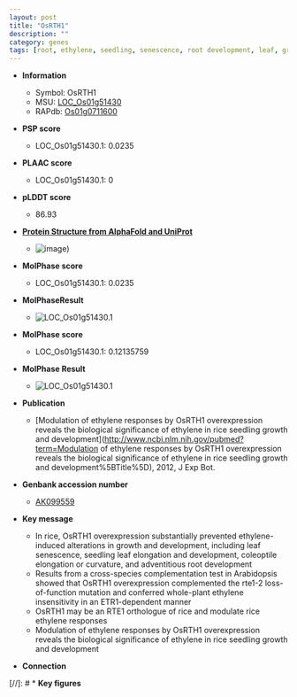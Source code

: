 ```yaml
---
layout: post
title: "OsRTH1"
description: ""
category: genes
tags: [root, ethylene, seedling, senescence, root development, leaf, growth, adventitious root]
---
```


* **Information**  
    + Symbol: OsRTH1  
    + MSU: [LOC_Os01g51430](http://rice.plantbiology.msu.edu/cgi-bin/ORF_infopage.cgi?orf=LOC_Os01g51430)  
    + RAPdb: [Os01g0711600](http://rapdb.dna.affrc.go.jp/viewer/gbrowse_details/irgsp1?name=Os01g0711600)  

* **PSP score**  
    + LOC_Os01g51430.1: 0.0235 

* **PLAAC score**  
    + LOC_Os01g51430.1: 0 

* **pLDDT score**
    + 86.93

* **[Protein Structure from AlphaFold and UniProt](https://www.uniprot.org/uniprotkb/Q9ASD3/entry#structure)**
    + ![image](https://ricepsp.github.io/images/Q9/AF-Q9ASD3-F1.png))

* **MolPhase score**
    + LOC_Os01g51430.1: 0.0235

* **MolPhaseResult**
    + ![LOC_Os01g51430.1](https://ricepsp.github.io/pictures/LOC_Os01g/LOC_Os01g51430.1.png)

* **MolPhase score**
    + LOC_Os01g51430.1: 0.12135759

* **MolPhase Result**
    + ![LOC_Os01g51430.1](https://304243504.github.io/Pictures/LOC_Os01g/LOC_Os01g51430.1.png)

* **Publication**  
    + [Modulation of ethylene responses by OsRTH1 overexpression reveals the biological significance of ethylene in rice seedling growth and development](http://www.ncbi.nlm.nih.gov/pubmed?term=Modulation of ethylene responses by OsRTH1 overexpression reveals the biological significance of ethylene in rice seedling growth and development%5BTitle%5D), 2012, J Exp Bot.

* **Genbank accession number**  
    + [AK099559](http://www.ncbi.nlm.nih.gov/nuccore/AK099559)

* **Key message**  
    + In rice, OsRTH1 overexpression substantially prevented ethylene-induced alterations in growth and development, including leaf senescence, seedling leaf elongation and development, coleoptile elongation or curvature, and adventitious root development
    + Results from a cross-species complementation test in Arabidopsis showed that OsRTH1 overexpression complemented the rte1-2 loss-of-function mutation and conferred whole-plant ethylene insensitivity in an ETR1-dependent manner
    + OsRTH1 may be an RTE1 orthologue of rice and modulate rice ethylene responses
    + Modulation of ethylene responses by OsRTH1 overexpression reveals the biological significance of ethylene in rice seedling growth and development

* **Connection**  

[//]: # * **Key figures**  


